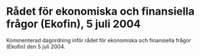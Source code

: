 # Rådet för ekonomiska och finansiella frågor (Ekofin), 5 juli 2004

Kommenterad dagordning inför rådet för ekonomiska och finansiella frågor (Ekofin) den 5 juli 2004\.
